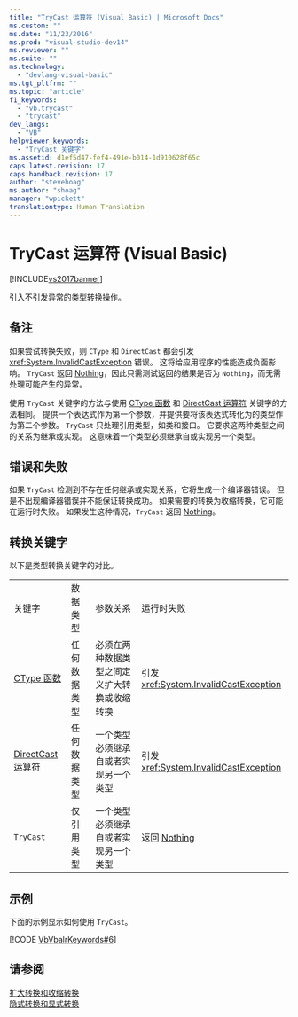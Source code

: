 ```yaml
---
title: "TryCast 运算符 (Visual Basic) | Microsoft Docs"
ms.custom: ""
ms.date: "11/23/2016"
ms.prod: "visual-studio-dev14"
ms.reviewer: ""
ms.suite: ""
ms.technology: 
  - "devlang-visual-basic"
ms.tgt_pltfrm: ""
ms.topic: "article"
f1_keywords: 
  - "vb.trycast"
  - "trycast"
dev_langs: 
  - "VB"
helpviewer_keywords: 
  - "TryCast 关键字"
ms.assetid: d1ef5d47-fef4-491e-b014-1d910628f65c
caps.latest.revision: 17
caps.handback.revision: 17
author: "stevehoag"
ms.author: "shoag"
manager: "wpickett"
translationtype: Human Translation
---
```

# TryCast 运算符 (Visual Basic)
[!INCLUDE[vs2017banner](../../../csharp/includes/vs2017banner.md)]

引入不引发异常的类型转换操作。  
  
## 备注  
 如果尝试转换失败，则 `CType` 和 `DirectCast` 都会引发 <xref:System.InvalidCastException> 错误。  这将给应用程序的性能造成负面影响。  `TryCast` 返回 [Nothing](../../../visual-basic/language-reference/nothing.md)，因此只需测试返回的结果是否为 `Nothing`，而无需处理可能产生的异常。  
  
 使用 `TryCast` 关键字的方法与使用 [CType 函数](../../../visual-basic/language-reference/functions/ctype-function.md) 和 [DirectCast 运算符](../../../visual-basic/language-reference/operators/directcast-operator.md) 关键字的方法相同。  提供一个表达式作为第一个参数，并提供要将该表达式转化为的类型作为第二个参数。  `TryCast` 只处理引用类型，如类和接口。  它要求这两种类型之间的关系为继承或实现。  这意味着一个类型必须继承自或实现另一个类型。  
  
## 错误和失败  
 如果 `TryCast` 检测到不存在任何继承或实现关系，它将生成一个编译器错误。  但是不出现编译器错误并不能保证转换成功。  如果需要的转换为收缩转换，它可能在运行时失败。  如果发生这种情况，`TryCast` 返回 [Nothing](../../../visual-basic/language-reference/nothing.md)。  
  
## 转换关键字  
 以下是类型转换关键字的对比。  
  
|||||  
|-|-|-|-|  
|关键字|数据类型|参数关系|运行时失败|  
|[CType 函数](../../../visual-basic/language-reference/functions/ctype-function.md)|任何数据类型|必须在两种数据类型之间定义扩大转换或收缩转换|引发 <xref:System.InvalidCastException>|  
|[DirectCast 运算符](../../../visual-basic/language-reference/operators/directcast-operator.md)|任何数据类型|一个类型必须继承自或者实现另一个类型|引发 <xref:System.InvalidCastException>|  
|`TryCast`|仅引用类型|一个类型必须继承自或者实现另一个类型|返回 [Nothing](../../../visual-basic/language-reference/nothing.md)|  
  
## 示例  
 下面的示例显示如何使用 `TryCast`。  
  
 [!CODE [VbVbalrKeywords#6](../CodeSnippet/VS_Snippets_VBCSharp/VbVbalrKeywords#6)]  
  
## 请参阅  
 [扩大转换和收缩转换](../../../visual-basic/programming-guide/language-features/data-types/widening-and-narrowing-conversions.md)   
 [隐式转换和显式转换](../../../visual-basic/programming-guide/language-features/data-types/implicit-and-explicit-conversions.md)